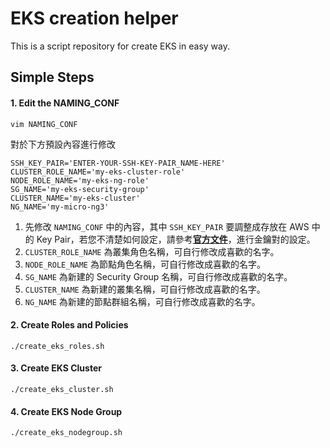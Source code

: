 # EKS creation helper
This is a script repository for create EKS in easy way.

## Simple Steps
#### 1. Edit the NAMING_CONF
```
vim NAMING_CONF
```
對於下方預設內容進行修改
```
SSH_KEY_PAIR='ENTER-YOUR-SSH-KEY-PAIR_NAME-HERE'
CLUSTER_ROLE_NAME='my-eks-cluster-role'
NODE_ROLE_NAME='my-eks-ng-role'
SG_NAME='my-eks-security-group'
CLUSTER_NAME='my-eks-cluster'
NG_NAME='my-micro-ng3'
```
1. 先修改 `NAMING_CONF` 中的內容，其中 `SSH_KEY_PAIR` 要調整成存放在 AWS 中的 Key Pair，若您不清楚如何設定，請參考[**官方文件**](https://docs.aws.amazon.com/zh_tw/AWSEC2/latest/UserGuide/ec2-key-pairs.html)，進行金鑰對的設定。
2. `CLUSTER_ROLE_NAME` 為叢集角色名稱，可自行修改成喜歡的名字。
3. `NODE_ROLE_NAME` 為節點角色名稱，可自行修改成喜歡的名字。
4. `SG_NAME` 為新建的 Security Group 名稱，可自行修改成喜歡的名字。
5. `CLUSTER_NAME` 為新建的叢集名稱，可自行修改成喜歡的名字。
6. `NG_NAME` 為新建的節點群組名稱，可自行修改成喜歡的名字。

#### 2. Create Roles and Policies
```
./create_eks_roles.sh
```
#### 3. Create EKS Cluster
```
./create_eks_cluster.sh
```
#### 4. Create EKS Node Group
```
./create_eks_nodegroup.sh
```

